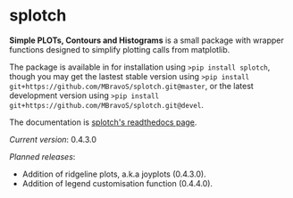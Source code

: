 # splotch
**Simple PLOTs, Contours and Histograms** is a small package with wrapper functions designed to simplify plotting calls from matplotlib.

The package is available in for installation using `>pip install splotch`, though you may get the lastest stable version using `>pip install git+https://github.com/MBravoS/splotch.git@master`, or the latest development version using `>pip install git+https://github.com/MBravoS/splotch.git@devel`.

The documentation is [splotch's readthedocs page](https://splotch.readthedocs.io/en/latest/). 

*Current version*: 0.4.3.0

*Planned releases*:
* Addition of ridgeline plots, a.k.a joyplots (0.4.3.0).
* Addition of legend customisation function (0.4.4.0).
